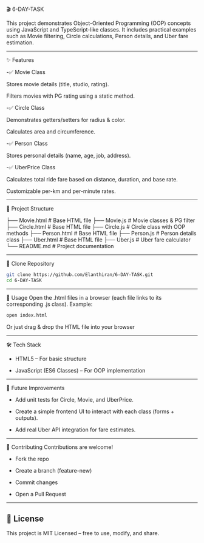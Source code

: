🎬 6-DAY-TASK

This project demonstrates Object-Oriented Programming (OOP) concepts using JavaScript and TypeScript-like classes. It includes practical examples such as Movie filtering, Circle calculations, Person details, and Uber fare estimation.

---
✨ Features

-✅ Movie Class

Stores movie details (title, studio, rating).

Filters movies with PG rating using a static method.

-✅ Circle Class

Demonstrates getters/setters for radius & color.

Calculates area and circumference.

-✅ Person Class

Stores personal details (name, age, job, address).

-✅ UberPrice Class

Calculates total ride fare based on distance, duration, and base rate.

Customizable per-km and per-minute rates.

---

📂 Project Structure

├── Movie.html         # Base HTML file
├── Movie.js           # Movie classes & PG filter
├── Circle.html         # Base HTML file
├── Circle.js          # Circle class with OOP methods
├── Person.html         # Base HTML file
├── Person.js          # Person details class
├── Uber.html         # Base HTML file
├── Uber.js            # Uber fare calculator
└── README.md          # Project documentation

---
🔹 Clone Repository
```bash
git clone https://github.com/Elanthiran/6-DAY-TASK.git
cd 6-DAY-TASK
```
---
🔹 Usage
Open the .html files in a browser (each file links to its corresponding .js class).
Example:
```bash
open index.html
```

Or just drag & drop the HTML file into your browser

---
🛠️ Tech Stack

- HTML5 – For basic structure

- JavaScript (ES6 Classes) – For OOP implementation

---

🔮 Future Improvements

 - Add unit tests for Circle, Movie, and UberPrice.

 - Create a simple frontend UI to interact with each class (forms + outputs).

 - Add real Uber API integration for fare estimates.
---
 🤝 Contributing
Contributions are welcome!

- Fork the repo

- Create a branch (feature-new)

- Commit changes

- Open a Pull Request

---

📜 License
----
This project is MIT Licensed – free to use, modify, and share.
